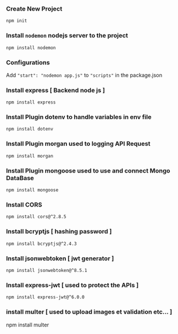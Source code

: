 ### Create New Project
`npm init`

### Install `nodemon` nodejs server to the project
`npm install nodemon`

### Configurations
Add `"start": "nodemon app.js"` to `"scripts"` in the package.json

### Install express [ Backend node js ]
`npm install express`


### Install Plugin dotenv to handle variables in env file
`npm install dotenv`

### Install Plugin morgan used to logging API Request
`npm install morgan`


### Install Plugin mongoose used to use and connect Mongo DataBase
`npm install mongoose`

### Install CORS
`npm install cors@^2.8.5`

### Install bcryptjs [ hashing password ]
`npm install bcryptjs@^2.4.3`

### Install jsonwebtoken [ jwt generator ]
`npm install jsonwebtoken@^8.5.1`

### Install express-jwt [ used to protect the APIs ]
`npm install express-jwt@^6.0.0`

### install multer [ used to upload images et validation etc... ]
npm install multer